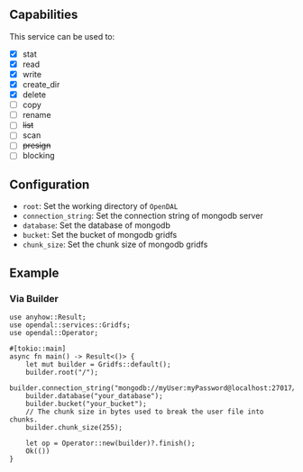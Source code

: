 ## Capabilities

This service can be used to:

- [x] stat
- [x] read
- [x] write
- [x] create_dir
- [x] delete
- [ ] copy
- [ ] rename
- [ ] ~~list~~
- [ ] scan
- [ ] ~~presign~~
- [ ] blocking

## Configuration

- `root`: Set the working directory of `OpenDAL`
- `connection_string`: Set the connection string of mongodb server
- `database`: Set the database of mongodb
- `bucket`: Set the bucket of mongodb gridfs
- `chunk_size`: Set the chunk size of mongodb gridfs

## Example

### Via Builder

```rust,no_run
use anyhow::Result;
use opendal::services::Gridfs;
use opendal::Operator;

#[tokio::main]
async fn main() -> Result<()> {
    let mut builder = Gridfs::default();
    builder.root("/");
    builder.connection_string("mongodb://myUser:myPassword@localhost:27017/myAuthDB");
    builder.database("your_database");
    builder.bucket("your_bucket");
    // The chunk size in bytes used to break the user file into chunks.
    builder.chunk_size(255);

    let op = Operator::new(builder)?.finish();
    Ok(())
}
```
